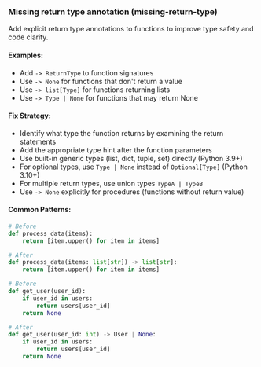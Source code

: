 ### Missing return type annotation (missing-return-type)

Add explicit return type annotations to functions to improve type safety and code clarity.

#### Examples:
- Add `-> ReturnType` to function signatures
- Use `-> None` for functions that don't return a value
- Use `-> list[Type]` for functions returning lists
- Use `-> Type | None` for functions that may return None

#### Fix Strategy:
- Identify what type the function returns by examining the return statements
- Add the appropriate type hint after the function parameters
- Use built-in generic types (list, dict, tuple, set) directly (Python 3.9+)
- For optional types, use `Type | None` instead of `Optional[Type]` (Python 3.10+)
- For multiple return types, use union types `TypeA | TypeB`
- Use `-> None` explicitly for procedures (functions without return value)

#### Common Patterns:
```python
# Before
def process_data(items):
    return [item.upper() for item in items]

# After
def process_data(items: list[str]) -> list[str]:
    return [item.upper() for item in items]
```

```python
# Before
def get_user(user_id):
    if user_id in users:
        return users[user_id]
    return None

# After
def get_user(user_id: int) -> User | None:
    if user_id in users:
        return users[user_id]
    return None
```

